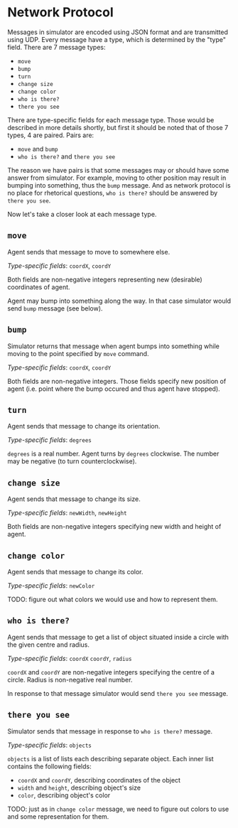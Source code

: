 Network Protocol
================

Messages in simulator are encoded using JSON format and are transmitted using
UDP. Every message have a type, which is determined by the "type" field. There
are 7 message types:

* `move`
* `bump`
* `turn`
* `change size`
* `change color`
* `who is there?`
* `there you see`

There are type-specific fields for each message type. Those would be described
in more details shortly, but first it should be noted that of those 7 types, 4
are paired. Pairs are:

* `move` and `bump`
* `who is there?` and `there you see`

The reason we have pairs is that some messages may or should have some answer
from simulator. For example, moving to other position may result in bumping
into something, thus the `bump` message. And as network protocol is no place
for rhetorical questions, `who is there?` should be answered by `there you
see`.

Now let's take a closer look at each message type.


`move`
------

Agent sends that message to move to somewhere else.

*Type-specific fields*: `coordX`, `coordY`

Both fields are non-negative integers representing new (desirable) coordinates
of agent.

Agent may bump into something along the way. In that case simulator would send
`bump` message (see below).


`bump`
------

Simulator returns that message when agent bumps into something while moving to
the point specified by `move` command.

*Type-specific fields*: `coordX`, `coordY`

Both fields are non-negative integers. Those fields specify new position of
agent (i.e. point where the bump occured and thus agent have stopped).


`turn`
------

Agent sends that message to change its orientation.

*Type-specific fields*: `degrees`

`degrees` is a real number. Agent turns by `degrees` clockwise. The number may
be negative (to turn counterclockwise).


`change size`
-------------

Agent sends that message to change its size.

*Type-specific fields*: `newWidth`, `newHeight`

Both fields are non-negative integers specifying new width and height of agent.


`change color`
--------------

Agent sends that message to change its color.

*Type-specific fields*: `newColor`

TODO: figure out what colors we would use and how to represent them.


`who is there?`
---------------

Agent sends that message to get a list of object situated inside a circle with
the given centre and radius.

*Type-specific fields*: `coordX` `coordY`, `radius`

`coordX` and `coordY` are non-negative integers specifying the centre of a
circle. Radius is non-negative real number.

In response to that message simulator would send `there you see` message.


`there you see`
---------------

Simulator sends that message in response to `who is there?` message.

*Type-specific fields*: `objects`

`objects` is a list of lists each describing separate object. Each inner list
contains the following fields:

* `coordX` and `coordY`, describing coordinates of the object
* `width` and `height`, describing object's size
* `color`, describing object's color

TODO: just as in `change color` message, we need to figure out colors to use
and some representation for them.
